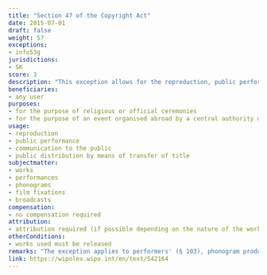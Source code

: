 ```yaml
---
title: "Section 47 of the Copyright Act"
date: 2015-07-01
draft: false
weight: 57
exceptions:
- info53g
jurisdictions:
- SK
score: 3
description: "This exception allows for the reproduction, public performance, communication to the public or public distribution by means of transfer of title of released works, provided that such use is performed in the course of a religious ceremony or an official ceremony, or an event organised abroad by a central authority of state administration or with its participation as a celebration of state holiday, public holiday, memorial day or significant anniversary with national significance." 
beneficiaries:
- any user
purposes: 
- for the purpose of religious or official ceremonies
- for the purpose of an event organised abroad by a central authority of state administration or with its participation
usage:
- reproduction
- public performance
- communication to the public 
- public distribution by means of transfer of title 
subjectmatter:
- works
- performances
- phonograms
- film fixations
- broadcasts
compensation:
- no compensation required
attribution: 
- attribution required (if possible depending on the nature of the work and the manner of use of the work)
otherConditions: 
- works used must be released
remarks: "The exception applies to performers' (§ 103), phonogram producers' (§113), audiovisual producers' (§121) and broadcasters' (§127.1) rights.<br /><br />Pursuant to §35(2) of the Copyright Act, the name of the author or his pseudonym, if it is not an anonymous work, or the name of the person under whose name, trade name or title the work is presented to the public, as well as the work title and source, must be stated in all cases under §38 and §§ 40 to 57, if this is possible depending on the nature of the work and the manner of use of the work."
link: https://wipolex.wipo.int/en/text/542164
---
```

